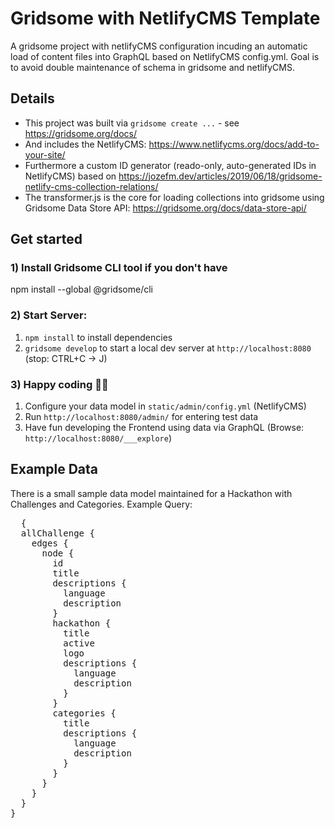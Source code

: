 # Gridsome with NetlifyCMS Template
A gridsome project with netlifyCMS configuration incuding an automatic load of content files into GraphQL based on NetlifyCMS config.yml. Goal is to avoid double maintenance of schema in gridsome and netlifyCMS.

## Details
- This project was built via `gridsome create ...` - see https://gridsome.org/docs/
- And includes the NetlifyCMS: https://www.netlifycms.org/docs/add-to-your-site/
- Furthermore a custom ID generator (reado-only, auto-generated IDs in NetlifyCMS) based on https://jozefm.dev/articles/2019/06/18/gridsome-netlify-cms-collection-relations/
- The transformer.js is the core for loading collections into gridsome using Gridsome Data Store API: https://gridsome.org/docs/data-store-api/

## Get started 

### 1) Install Gridsome CLI tool if you don't have
npm install --global @gridsome/cli

### 2) Start Server: 
1) `npm install`  to install dependencies
2) `gridsome develop` to start a local dev server at `http://localhost:8080` (stop: CTRL+C -> J) 

### 3) Happy coding 🎉🙌
1) Configure your data model in `static/admin/config.yml` (NetlifyCMS)
2) Run `http://localhost:8080/admin/` for entering test data
3) Have fun developing the Frontend using data via GraphQL (Browse: `http://localhost:8080/___explore`)

## Example Data
There is a small sample data model maintained for a Hackathon with Challenges and Categories. 
Example Query: 
<pre>
  {
  allChallenge {
    edges {
      node {
        id
        title
        descriptions {
          language
          description
        }      
        hackathon {
          title
          active
          logo
          descriptions {
            language
            description
          }
        }        
        categories {
          title
          descriptions {
            language
            description
          }
        }
      }
    }
  }
}
</pre>


